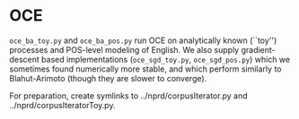 # OCE

`oce_ba_toy.py` and `oce_ba_pos.py` run OCE on analytically known (``toy'') processes and POS-level modeling of English. We also supply gradient-descent based implementations (`oce_sgd_toy.py`, `oce_sgd_pos.py`) which we sometimes found numerically more stable, and which perform similarly to Blahut-Arimoto (though they are slower to converge).

For preparation, create symlinks to ../nprd/corpusIterator.py and ../nprd/corpusIteratorToy.py.


